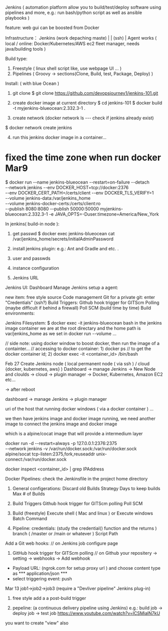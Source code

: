 Jenkins
( automation platform allow you to build/test/deploy
software using pipelines and more, e.g.: run bash/python script as well
as ansible playbooks )

feature:
	web gui
	can be boosted from Docker

Infrastructure：
	Jenkins (work depaching maste)
		|
		| (ssh)
		|
	Agent works ( local / online: Docker/Kubernetes/AWS ec2 fleet manager,
	needs java/building tools  )

Build type:

1) Freestyle
	 ( linux shell script like, use webpage UI ... )
2) Pipelines
	 ( Groovy -> sections(Clone, Build, test, Package, Deploy) )

Install: ( with blue Ocean )
1) git clone
$ git clone https://github.com/devopsjourney1/jenkins-101.git

2) create docker image at current directory
$ cd jenkins-101
$ docker build -t myjenkins-blueocean:2.332.3-1 .

3) create network (docker network ls --- check if jenkins already exist)

$ docker network create jenkins

4) run this jenkins docker image in a container...

# fixed the time zone when run docker Mar9

$ docker run --name jenkins-blueocean --restart=on-failure --detach \
--network jenkins --env DOCKER_HOST=tcp://docker:2376 \
--env DOCKER_CERT_PATH=/certs/client --env DOCKER_TLS_VERIFY=1 \
--volume jenkins-data:/var/jenkins_home \
--volume jenkins-docker-certs:/certs/client:ro \
--publish 8080:8080 --publish 50000:50000 myjenkins-blueocean:2.332.3-1
-e JAVA_OPTS=-Duser.timezone=America/New_York

In jenkins( build-in node ):
1) get passwd
$ docker exec jenkins-blueocean cat /var/jenkins_home/secrets/initialAdminPassword

2) install jenkins plugin: e.g.: Ant and Gradle and etc. .
3) user and passwds
4) instance configuration
5) Jenkins URL

Jenkins UI:
				Dashboard
				Manage Jenkins
							 setup a agent:

new item:
		free style
		source Code management
					 Git
					 for a private git: enter "Credentials" (ssh?)
		Build Triggers:
					Github hook trigger for GITScm Polling (maybe difficult if behind a firewall)
					Poll SCM (build time by time)
		Build environments:

Jenkins Filesystem:
$ docker exec -it jenkins-blueocean bash
in the jenkins image container
we are at the root directary
and the home path is var/jenkins_home as we set in docker run --volume ...

// side note: using docker window to boost docker, then run the image of a containter...
// accessing to docker container: 1) docker ps // to get the docker container id; 2) docker exec -it <container_id> /bin/bash

Feb 27
Create Jenkins node ( local permanent node ( via ssh ) / cloud {docker, kubernetes, aws} ) Dashboard -> manage Jenkins -> New Node and cloulds
-> cloud
 -> plugin manager
 -> Docker, Kubernetes, Amazon EC2 etc...

-> after reboot

dashboard -> manage Jenkins -> plugin manager

uri of the host that running docker windows ( via a docker container ) ...

we then have jenkins image and docker image running, we need another image to connect the jenkins image and docker image

which is a alpine/cocat image that will provide a intermedium layer

docker run -d --restart=always -p 127.0.0.1:2376:2375 \
--network jenkins -v /var/run/docker.sock:/var/run/docker.sock \
alpine/socat tcp-listen:2375,fork,reuseaddr unix-connect:/var/run/docker.sock


docker inspect <container_id> | grep IPAddress


Docker Pipelines: 
check the Jenkinsfile in the project home directory
1) General configerations:
	Discard old Builds
		Strategy
		Days to keep builds
		Max # of Builds
2) Build Triggers
	Github hook trigger for GITScm polling
	Poll SCM
3) Build (freestyle)
	Execute shell ( Mac and linux ) or Execute windows Batch Command


4) Pipeline: 
	credentials: (study the credential() function and the returns )
	branch ( /master or /main or whatever ) 
	Script Path


Add a Git web hooks:
// on Jenkins job configure page
1) GitHub hook trigger for GITScm polling 
// on Github your repositery -> setting -> webhooks -> Add webhook
* Payload URL: (ngrok.com for setup proxy url ) and choose content type as *** application/json ***  
* select triggering event: push 

Mar 13 job1->job2->job3 (require a "Devliver pipeline" Jenkins plug-in)
1) free style add a a post-build trigger

2) pepeline: (a continuous delivery pipeline using Jenkins)
e.g.:
build job
 ->
deploy job
 ->
test job
https://www.youtube.com/watch?v=lCSMialN7kU

you want to create "view" also 


